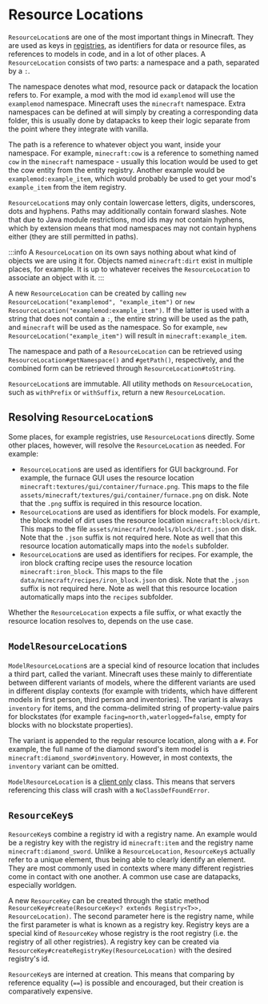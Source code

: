 # Resource Locations

`ResourceLocation`s are one of the most important things in Minecraft. They are used as keys in [registries][registries], as identifiers for data or resource files, as references to models in code, and in a lot of other places. A `ResourceLocation` consists of two parts: a namespace and a path, separated by a `:`.

The namespace denotes what mod, resource pack or datapack the location refers to. For example, a mod with the mod id `examplemod` will use the `examplemod` namespace. Minecraft uses the `minecraft` namespace. Extra namespaces can be defined at will simply by creating a corresponding data folder, this is usually done by datapacks to keep their logic separate from the point where they integrate with vanilla.

The path is a reference to whatever object you want, inside your namespace. For example, `minecraft:cow` is a reference to something named `cow` in the `minecraft` namespace - usually this location would be used to get the cow entity from the entity registry. Another example would be `examplemod:example_item`, which would probably be used to get your mod's `example_item` from the item registry.

`ResourceLocation`s may only contain lowercase letters, digits, underscores, dots and hyphens. Paths may additionally contain forward slashes. Note that due to Java module restrictions, mod ids may not contain hyphens, which by extension means that mod namespaces may not contain hyphens either (they are still permitted in paths).

:::info
A `ResourceLocation` on its own says nothing about what kind of objects we are using it for. Objects named `minecraft:dirt` exist in multiple places, for example. It is up to whatever receives the `ResourceLocation` to associate an object with it.
:::

A new `ResourceLocation` can be created by calling `new ResourceLocation("examplemod", "example_item")` or `new ResourceLocation("examplemod:example_item")`. If the latter is used with a string that does not contain a `:`, the entire string will be used as the path, and `minecraft` will be used as the namespace. So for example, `new ResourceLocation("example_item")` will result in `minecraft:example_item`.

The namespace and path of a `ResourceLocation` can be retrieved using `ResourceLocation#getNamespace()` and `#getPath()`, respectively, and the combined form can be retrieved through `ResourceLocation#toString`.

`ResourceLocation`s are immutable. All utility methods on `ResourceLocation`, such as `withPrefix` or `withSuffix`, return a new `ResourceLocation`.

## Resolving `ResourceLocation`s

Some places, for example registries, use `ResourceLocation`s directly. Some other places, however, will resolve the `ResourceLocation` as needed. For example:

- `ResourceLocation`s are used as identifiers for GUI background. For example, the furnace GUI uses the resource location `minecraft:textures/gui/container/furnace.png`. This maps to the file `assets/minecraft/textures/gui/container/furnace.png` on disk. Note that the `.png` suffix is required in this resource location.
- `ResourceLocation`s are used as identifiers for block models. For example, the block model of dirt uses the resource location `minecraft:block/dirt`. This maps to the file `assets/minecraft/models/block/dirt.json` on disk. Note that the `.json` suffix is not required here. Note as well that this resource location automatically maps into the `models` subfolder.
- `ResourceLocation`s are used as identifiers for recipes. For example, the iron block crafting recipe uses the resource location `minecraft:iron_block`. This maps to the file `data/minecraft/recipes/iron_block.json` on disk. Note that the `.json` suffix is not required here. Note as well that this resource location automatically maps into the `recipes` subfolder.

Whether the `ResourceLocation` expects a file suffix, or what exactly the resource location resolves to, depends on the use case.

## `ModelResourceLocation`s

`ModelResourceLocation`s are a special kind of resource location that includes a third part, called the variant. Minecraft uses these mainly to differentiate between different variants of models, where the different variants are used in different display contexts (for example with tridents, which have different models in first person, third person and inventories). The variant is always `inventory` for items, and the comma-delimited string of property-value pairs for blockstates (for example `facing=north,waterlogged=false`, empty for blocks with no blockstate properties).

The variant is appended to the regular resource location, along with a `#`. For example, the full name of the diamond sword's item model is `minecraft:diamond_sword#inventory`. However, in most contexts, the `inventory` variant can be omitted.

`ModelResourceLocation` is a [client only][sides] class. This means that servers referencing this class will crash with a `NoClassDefFoundError`.

## `ResourceKey`s

`ResourceKey`s combine a registry id with a registry name. An example would be a registry key with the registry id `minecraft:item` and the registry name `minecraft:diamond_sword`. Unlike a `ResourceLocation`, `ResourceKey`s actually refer to a unique element, thus being able to clearly identify an element. They are most commonly used in contexts where many different registries come in contact with one another. A common use case are datapacks, especially worldgen.

A new `ResourceKey` can be created through the static method `ResourceKey#create(ResourceKey<? extends Registry<T>>, ResourceLocation)`. The second parameter here is the registry name, while the first parameter is what is known as a registry key. Registry keys are a special kind of `ResourceKey` whose registry is the root registry (i.e. the registry of all other registries). A registry key can be created via `ResourceKey#createRegistryKey(ResourceLocation)` with the desired registry's id.

`ResourceKey`s are interned at creation. This means that comparing by reference equality (`==`) is possible and encouraged, but their creation is comparatively expensive.

[registries]: ../concepts/registries.md
[sides]: ../concepts/sides.md
